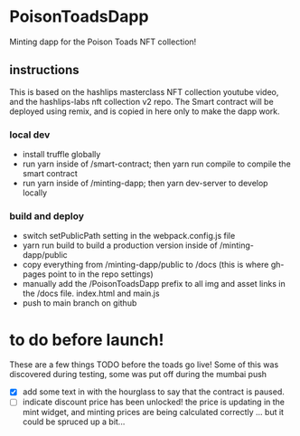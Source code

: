 # PoisonToadsDapp
Minting dapp for the Poison Toads NFT collection!

## instructions
This is based on the hashlips masterclass NFT collection youtube video, and the hashlips-labs nft collection v2 repo.  The Smart contract will be deployed using remix, and is copied in here only to make the dapp work.

### local dev
- install truffle globally
- run yarn inside of /smart-contract; then yarn run compile to compile the smart contract
- run yarn inside of /minting-dapp; then yarn dev-server to develop locally

### build and deploy
- switch setPublicPath setting in the webpack.config.js file
- yarn run build to build a production version inside of /minting-dapp/public
- copy everything from /minting-dapp/public to /docs (this is where gh-pages point to in the repo settings)
- manually add the /PoisonToadsDapp prefix to all img and asset links in the /docs file.  index.html and main.js
- push to main branch on github


# to do before launch!
These are a few things TODO before the toads go live!  Some of this was discovered during testing, some was put off during the mumbai push

- [x] add some text in with the hourglass to say that the contract is paused.
- [ ] indicate discount price has been unlocked!  the price is updating in the mint widget, and minting prices are being calculated correctly ... but it could be spruced up a bit...
